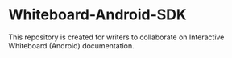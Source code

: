 # Whiteboard-Android-SDK

This repository is created for writers to collaborate on Interactive Whiteboard (Android) documentation.
